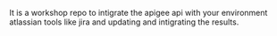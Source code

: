 It is a workshop repo to intigrate the apigee api with your environment atlassian tools like jira and updating and intigrating the results.
